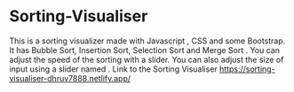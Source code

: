 # Sorting-Visualiser
This is a sorting visualizer made with Javascript , CSS and some Bootstrap. It has Bubble Sort, Insertion Sort, Selection Sort and Merge Sort . You can adjust the speed of the sorting with a slider. You can also adjust the size of input using a slider named . 
Link to the Sorting Visualiser
https://sorting-visualiser-dhruv7888.netlify.app/
